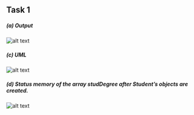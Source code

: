 ## Task 1

##### (a) Output

![alt text][1]

[1]: https://user-images.githubusercontent.com/55252513/78765751-00f31f80-79bb-11ea-83eb-c6865a53d579.PNG

##### (c) UML  

![alt text][2]

[2]: https://user-images.githubusercontent.com/55252513/78765736-fb95d500-79ba-11ea-9d46-145f78c207b5.png

##### (d) Status memory of the array studDegree after Student’s objects are created. 

![alt text][3]

[3]: https://user-images.githubusercontent.com/55252513/78772896-03f30d80-79c5-11ea-9ca7-73004ee36a87.png
